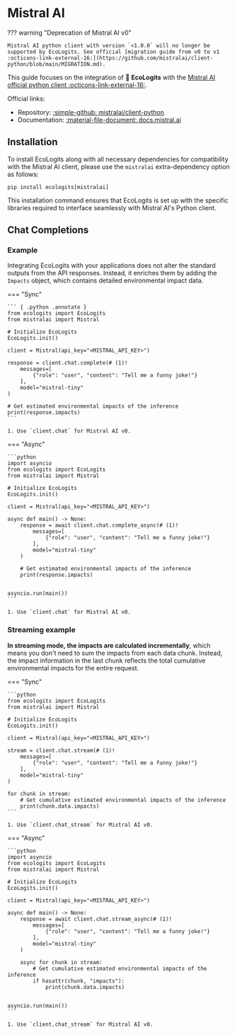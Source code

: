 # Mistral AI

??? warning "Deprecation of Mistral AI v0"

    Mistral AI python client with version `<1.0.0` will no longer be supported by EcoLogits. See official [migration guide from v0 to v1 :octicons-link-external-16:](https://github.com/mistralai/client-python/blob/main/MIGRATION.md). 

This guide focuses on the integration of :seedling: **EcoLogits** with the [Mistral AI official python client :octicons-link-external-16:](https://github.com/mistralai/client-python).

Official links:

* Repository: [:simple-github: mistralai/client-python](https://github.com/mistralai/client-python)
* Documentation: [:material-file-document: docs.mistral.ai](https://docs.mistral.ai/getting-started/clients/)


## Installation

To install EcoLogits along with all necessary dependencies for compatibility with the Mistral AI client, please use the `mistralai` extra-dependency option as follows:

```shell
pip install ecologits[mistralai]
```

This installation command ensures that EcoLogits is set up with the specific libraries required to interface seamlessly with Mistral AI's Python client.


## Chat Completions

### Example

Integrating EcoLogits with your applications does not alter the standard outputs from the API responses. Instead, it enriches them by adding the `Impacts` object, which contains detailed environmental impact data.

=== "Sync"

    ``` { .python .annotate }
    from ecologits import EcoLogits
    from mistralai import Mistral
    
    # Initialize EcoLogits
    EcoLogits.init()
    
    client = Mistral(api_key="<MISTRAL_API_KEY>")

    response = client.chat.complete(# (1)! 
        messages=[
            {"role": "user", "content": "Tell me a funny joke!"}
        ],
        model="mistral-tiny"
    )
    
    # Get estimated environmental impacts of the inference
    print(response.impacts)
    ```
    
    1. Use `client.chat` for Mistral AI v0.

=== "Async"

    ```python
    import asyncio
    from ecologits import EcoLogits
    from mistralai import Mistral
    
    # Initialize EcoLogits
    EcoLogits.init()
    
    client = Mistral(api_key="<MISTRAL_API_KEY>")
    
    async def main() -> None:
        response = await client.chat.complete_async(# (1)! 
            messages=[
                {"role": "user", "content": "Tell me a funny joke!"}
            ],
            model="mistral-tiny"
        )
        
        # Get estimated environmental impacts of the inference
        print(response.impacts)
    
    
    asyncio.run(main())
    ```
    
    1. Use `client.chat` for Mistral AI v0.


### Streaming example

**In streaming mode, the impacts are calculated incrementally**, which means you don't need to sum the impacts from each data chunk. Instead, the impact information in the last chunk reflects the total cumulative environmental impacts for the entire request.

=== "Sync"

    ```python
    from ecologits import EcoLogits
    from mistralai import Mistral
    
    # Initialize EcoLogits
    EcoLogits.init()
    
    client = Mistral(api_key="<MISTRAL_API_KEY>")
    
    stream = client.chat.stream(# (1)! 
        messages=[
            {"role": "user", "content": "Tell me a funny joke!"}
        ],
        model="mistral-tiny"
    )
    
    for chunk in stream:
        # Get cumulative estimated environmental impacts of the inference
        print(chunk.data.impacts)
    ```

    1. Use `client.chat_stream` for Mistral AI v0.

=== "Async"
    
    ```python
    import asyncio
    from ecologits import EcoLogits
    from mistralai import Mistral
    
    # Initialize EcoLogits
    EcoLogits.init()
    
    client = Mistral(api_key="<MISTRAL_API_KEY>")
    
    async def main() -> None:
        response = await client.chat.stream_async(# (1)! 
            messages=[
                {"role": "user", "content": "Tell me a funny joke!"}
            ],
            model="mistral-tiny"
        )
        
        async for chunk in stream:
            # Get cumulative estimated environmental impacts of the inference
            if hasattr(chunk, "impacts"):
                print(chunk.data.impacts)
    
    
    asyncio.run(main())
    ```

    1. Use `client.chat_stream` for Mistral AI v0.
